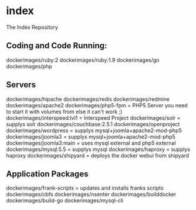 index
=====

The Index Repository


## Coding and Code Running:
dockerimages/ruby:2
dockerimages/ruby:1.9
dockerimages/go
dockerimages/php


## Servers
dockerimages/hipache
dockerimages/redis
dockerimages/redmine
dockerimages/apache2
dockerimages/php5-fpm             = PHP5 Server you need to start it with volumes from else it can't work ;)
dockerimages/interspeed:lvl1      = Interspeed Project
dockerimages/solr                 = supplys solr
dockerimages/couchbase:2.5.1
dockerimages/openproject
dockerimages/wordpress            = supplys mysql+joomla+apache2-mod-php5
dockerimages/joomla3              = supplys mysql+joomla+apache2-mod-php5
dockerimages/joomla3:main         = uses mysql external and php5 external
dockerimages/mysql:5.5            = supplys mysql
dockerimages/haproxy              = supplys haproxy
dockerimages/shipyard             = deploys the docker webui from shipyard


## Application Packages
dockerimages/frank-scripts        = updates and installs franks scripts
dockerimages/cbfs
dockerimages/nsenter
dockerimages/builddocker
dockerimages/build-go
dockerimages/mysql-cli
